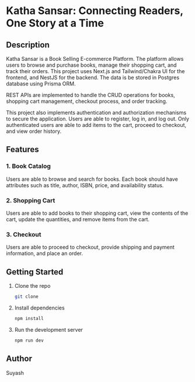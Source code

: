 # Katha Sansar: Connecting Readers, One Story at a Time

## Description

Katha Sansar is a Book Selling E-commerce Platform. The platform allows users to browse and purchase books, manage their shopping cart, and track their orders. This project uses Next.js and Tailwind/Chakra UI for the frontend, and NestJS for the backend. The data is be stored in Postgres database using Prisma ORM.

REST APIs are implemented to handle the CRUD operations for books, shopping cart management, checkout process, and order tracking.

This project also implements authentication and authorization mechanisms to secure the application. Users are able to register, log in, and log out. Only authenticated users are able to add items to the cart, proceed to checkout, and view order history.

## Features

### 1. Book Catalog

Users are able to browse and search for books. Each book should have attributes such as title, author, ISBN, price, and availability status.

### 2. Shopping Cart

Users are able to add books to their shopping cart, view the contents of the cart, update the quantities, and remove items from the cart.

### 3. Checkout

Users are able to proceed to checkout, provide shipping and payment information, and place an order.

## Getting Started

1. Clone the repo

   ```bash
   git clone
   ```

2. Install dependencies

   ```bash
   npm install
   ```

3. Run the development server

   ```bash
   npm run dev
   ```

<!-- ## Using Docker

1. Build the image

   ```bash
   docker build -t katha-sansar .
   ```
2. Run the container

   ```bash -->

## Author

Suyash
